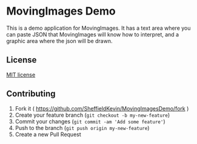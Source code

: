 # MovingImages Demo

This is a demo application for MovingImages. It has a text area where you can paste JSON that MovingImages will know how to interpret, and a graphic area where the json will be drawn.

## License

[MIT license](LICENSE.txt)

## Contributing

1. Fork it ( https://github.com/SheffieldKevin/MovingImagesDemo/fork )
2. Create your feature branch (`git checkout -b my-new-feature`)
3. Commit your changes (`git commit -am 'Add some feature'`)
4. Push to the branch (`git push origin my-new-feature`)
5. Create a new Pull Request
